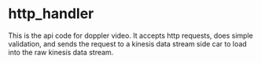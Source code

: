 # http_handler

This is the api code for doppler video. It accepts http requests, does simple validation, and sends the request to a kinesis data stream side car to load into the raw kinesis data stream.
